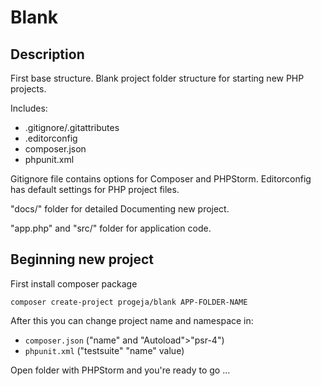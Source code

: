 # Blank

## Description 
First base structure.
Blank project folder structure for starting new PHP projects.


Includes:
- .gitignore/.gitattributes
- .editorconfig
- composer.json
- phpunit.xml

Gitignore file contains options for Composer and PHPStorm.
Editorconfig has default settings for PHP project files.

"docs/" folder for detailed Documenting new project.

"app.php" and "src/" folder for application code.

## Beginning new project

First install composer package

``composer create-project progeja/blank APP-FOLDER-NAME``

After this you can change project name and namespace in:
- ``composer.json`` ("name" and "Autoload">"psr-4")
- ``phpunit.xml`` ("testsuite" "name" value)

Open folder with PHPStorm and you're ready to go ...


